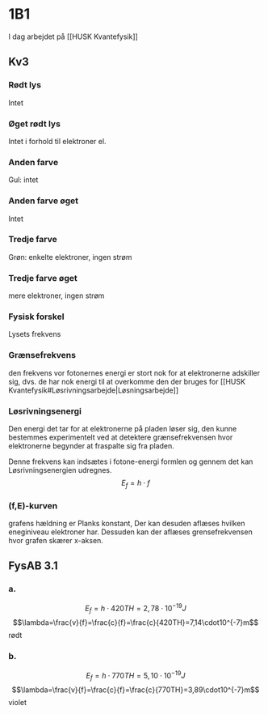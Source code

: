 # 1B1
I dag arbejdet på [[HUSK Kvantefysik]]

## Kv3
### Rødt lys
Intet
### Øget rødt lys
Intet i forhold til elektroner el.
### Anden farve
Gul: intet
### Anden farve øget
Intet
### Tredje farve
Grøn: enkelte elektroner, ingen strøm
### Tredje farve øget
mere elektroner, ingen strøm 
### Fysisk forskel
Lysets frekvens
### Grænsefrekvens
den frekvens vor fotonernes energi er stort nok for at elektronerne adskiller sig, dvs. de har nok energi til at overkomme den der bruges for [[HUSK Kvantefysik#Løsrivningsarbejde|Løsningsarbejde]]
### Løsrivningsenergi
Den energi det tar for at elektronerne på pladen løser sig, den kunne bestemmes experimentelt ved at detektere grænsefrekvensen hvor elektronerne begynder at fraspalte sig fra pladen.

Denne frekvens kan indsætes i fotone-energi formlen og gennem det kan Løsrivningsenergien udregnes.
$$E_f=h\cdot f$$

### (f,E)-kurven
grafens hældning er Planks konstant,
Der kan desuden aflæses hvilken
eneginiveau elektroner har.
Dessuden kan der aflæses grensefrekvensen hvor grafen skærer x-aksen. 
## FysAB 3.1
### a.
$$E_f=h\cdot420TH=2,78\cdot10^{-19}J$$
$$\lambda=\frac{v}{f}=\frac{c}{f}=\frac{c}{420TH}=7,14\cdot10^{-7}m$$
rødt

### b.
$$E_f=h\cdot770TH=5,10\cdot10^{-19}J$$
$$\lambda=\frac{v}{f}=\frac{c}{f}=\frac{c}{770TH}=3,89\cdot10^{-7}m$$
violet
